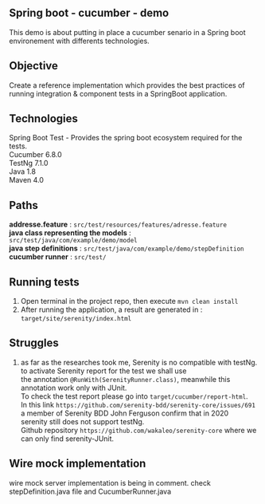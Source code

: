 Spring boot - cucumber - demo
-------
This demo is about putting in place a cucumber senario in a Spring boot environement with differents technologies.


Objective
--
Create a reference implementation which provides the best practices of running integration & component tests in a SpringBoot application.

Technologies
--
Spring Boot Test - Provides the spring boot ecosystem required for the tests.<br>
Cucumber 6.8.0 <br>
TestNg 7.1.0<br>
Java 1.8 <br>
Maven 4.0

Paths
--
**addresse.feature** : ``src/test/resources/features/adresse.feature`` <br>
**java class representing the models** : ``src/test/java/com/example/demo/model`` <br>
**java step definitions** : ``src/test/java/com/example/demo/stepDefinition`` <br>
**cucumber runner** : ``src/test/``

Running tests
---
1. Open terminal in the project repo, then execute ``mvn clean install``
2. After running the application, a result are generated in : ``target/site/serenity/index.html``

Struggles
---
1. as far as the researches took me, Serenity is no compatible with testNg.<br>to activate Serenity report for the test we shall use<br>
the annotation ``@RunWith(SerenityRunner.class)``, meanwhile this annotation work only with JUnit.<br>
To check the test report please go into ``target/cucumber/report-html``.<br>
In this link ``https://github.com/serenity-bdd/serenity-core/issues/691`` a member of Serenity BDD John Ferguson confirm that in 2020<br>serenity still does not support testNg.<br>
Github repository ``https://github.com/wakaleo/serenity-core`` where we can only find serenity-JUnit.

Wire mock implementation
---
wire mock server implementation is being in comment.
check stepDefinition.java file and CucumberRunner.java
